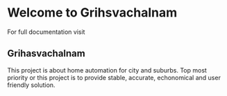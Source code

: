 # Welcome to Grihsvachalnam

For full documentation visit <WorkInProgress>


## Grihasvachalnam
This project is about home automation for city and suburbs.
Top most priority or this project is to provide stable, accurate, echonomical and user friendly solution.
